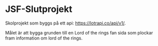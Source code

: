 # JSF-Slutprojekt

Skolprojekt som byggs på ett api: https://lotrapi.co/api/v1/.

Målet är att bygga grunden till en Lord of the rings fan sida som plockar fram information om lord of the rings.
